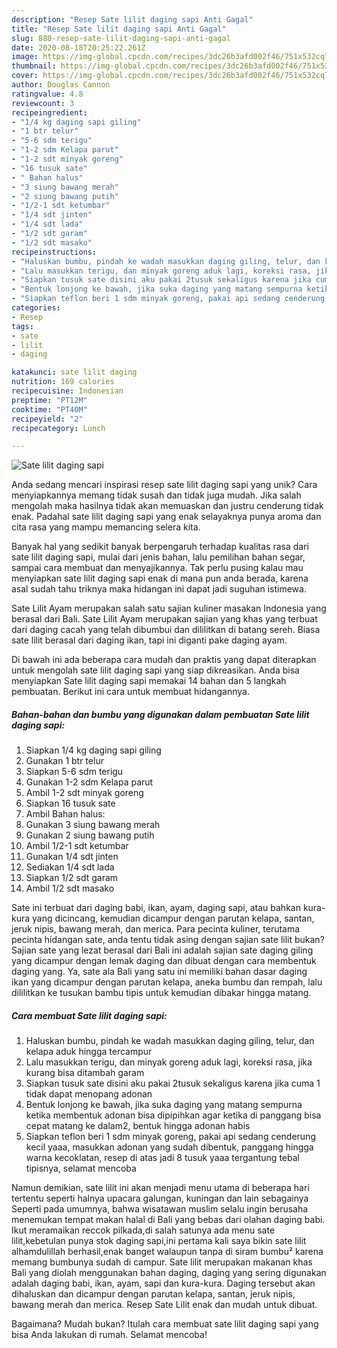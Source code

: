 ```yaml
---
description: "Resep Sate lilit daging sapi Anti Gagal"
title: "Resep Sate lilit daging sapi Anti Gagal"
slug: 880-resep-sate-lilit-daging-sapi-anti-gagal
date: 2020-08-18T20:25:22.261Z
image: https://img-global.cpcdn.com/recipes/3dc26b3afd002f46/751x532cq70/sate-lilit-daging-sapi-foto-resep-utama.jpg
thumbnail: https://img-global.cpcdn.com/recipes/3dc26b3afd002f46/751x532cq70/sate-lilit-daging-sapi-foto-resep-utama.jpg
cover: https://img-global.cpcdn.com/recipes/3dc26b3afd002f46/751x532cq70/sate-lilit-daging-sapi-foto-resep-utama.jpg
author: Douglas Cannon
ratingvalue: 4.8
reviewcount: 3
recipeingredient:
- "1/4 kg daging sapi giling"
- "1 btr telur"
- "5-6 sdm terigu"
- "1-2 sdm Kelapa parut"
- "1-2 sdt minyak goreng"
- "16 tusuk sate"
- " Bahan halus"
- "3 siung bawang merah"
- "2 siung bawang putih"
- "1/2-1 sdt ketumbar"
- "1/4 sdt jinten"
- "1/4 sdt lada"
- "1/2 sdt garam"
- "1/2 sdt masako"
recipeinstructions:
- "Haluskan bumbu, pindah ke wadah masukkan daging giling, telur, dan kelapa aduk hingga tercampur"
- "Lalu masukkan terigu, dan minyak goreng aduk lagi, koreksi rasa, jika kurang bisa ditambah garam"
- "Siapkan tusuk sate disini aku pakai 2tusuk sekaligus karena jika cuma 1 tidak dapat menopang adonan"
- "Bentuk lonjong ke bawah, jika suka daging yang matang sempurna ketika membentuk adonan bisa dipipihkan agar ketika di panggang bisa cepat matang ke dalam2, bentuk hingga adonan habis"
- "Siapkan teflon beri 1 sdm minyak goreng, pakai api sedang cenderung kecil yaaa, masukkan adonan yang sudah dibentuk, panggang hingga warna kecoklatan, resep di atas jadi 8 tusuk yaaa tergantung tebal tipisnya, selamat mencoba"
categories:
- Resep
tags:
- sate
- lilit
- daging

katakunci: sate lilit daging 
nutrition: 169 calories
recipecuisine: Indonesian
preptime: "PT12M"
cooktime: "PT40M"
recipeyield: "2"
recipecategory: Lunch

---
```



![Sate lilit daging sapi](https://img-global.cpcdn.com/recipes/3dc26b3afd002f46/751x532cq70/sate-lilit-daging-sapi-foto-resep-utama.jpg)

Anda sedang mencari inspirasi resep sate lilit daging sapi yang unik? Cara menyiapkannya memang tidak susah dan tidak juga mudah. Jika salah mengolah maka hasilnya tidak akan memuaskan dan justru cenderung tidak enak. Padahal sate lilit daging sapi yang enak selayaknya punya aroma dan cita rasa yang mampu memancing selera kita.

Banyak hal yang sedikit banyak berpengaruh terhadap kualitas rasa dari sate lilit daging sapi, mulai dari jenis bahan, lalu pemilihan bahan segar, sampai cara membuat dan menyajikannya. Tak perlu pusing kalau mau menyiapkan sate lilit daging sapi enak di mana pun anda berada, karena asal sudah tahu triknya maka hidangan ini dapat jadi suguhan istimewa.

Sate Lilit Ayam merupakan salah satu sajian kuliner masakan Indonesia yang berasal dari Bali. Sate Lilit Ayam merupakan sajian yang khas yang terbuat dari daging cacah yang telah dibumbui dan dililitkan di batang sereh. Biasa sate lilit berasal dari daging ikan, tapi ini diganti pake daging ayam.


Di bawah ini ada beberapa cara mudah dan praktis yang dapat diterapkan untuk mengolah sate lilit daging sapi yang siap dikreasikan. Anda bisa menyiapkan Sate lilit daging sapi memakai 14 bahan dan 5 langkah pembuatan. Berikut ini cara untuk membuat hidangannya.

<!--inarticleads1-->

##### Bahan-bahan dan bumbu yang digunakan dalam pembuatan Sate lilit daging sapi:

1. Siapkan 1/4 kg daging sapi giling
1. Gunakan 1 btr telur
1. Siapkan 5-6 sdm terigu
1. Gunakan 1-2 sdm Kelapa parut
1. Ambil 1-2 sdt minyak goreng
1. Siapkan 16 tusuk sate
1. Ambil  Bahan halus:
1. Gunakan 3 siung bawang merah
1. Gunakan 2 siung bawang putih
1. Ambil 1/2-1 sdt ketumbar
1. Gunakan 1/4 sdt jinten
1. Sediakan 1/4 sdt lada
1. Siapkan 1/2 sdt garam
1. Ambil 1/2 sdt masako


Sate ini terbuat dari daging babi, ikan, ayam, daging sapi, atau bahkan kura-kura yang dicincang, kemudian dicampur dengan parutan kelapa, santan, jeruk nipis, bawang merah, dan merica. Para pecinta kuliner, terutama pecinta hidangan sate, anda tentu tidak asing dengan sajian sate lilit bukan? Sajian sate yang lezat berasal dari Bali ini adalah sajian sate daging giling yang dicampur dengan lemak daging dan dibuat dengan cara membentuk daging yang. Ya, sate ala Bali yang satu ini memiliki bahan dasar daging ikan yang dicampur dengan parutan kelapa, aneka bumbu dan rempah, lalu dililitkan ke tusukan bambu tipis untuk kemudian dibakar hingga matang. 

<!--inarticleads2-->

##### Cara membuat Sate lilit daging sapi:

1. Haluskan bumbu, pindah ke wadah masukkan daging giling, telur, dan kelapa aduk hingga tercampur
1. Lalu masukkan terigu, dan minyak goreng aduk lagi, koreksi rasa, jika kurang bisa ditambah garam
1. Siapkan tusuk sate disini aku pakai 2tusuk sekaligus karena jika cuma 1 tidak dapat menopang adonan
1. Bentuk lonjong ke bawah, jika suka daging yang matang sempurna ketika membentuk adonan bisa dipipihkan agar ketika di panggang bisa cepat matang ke dalam2, bentuk hingga adonan habis
1. Siapkan teflon beri 1 sdm minyak goreng, pakai api sedang cenderung kecil yaaa, masukkan adonan yang sudah dibentuk, panggang hingga warna kecoklatan, resep di atas jadi 8 tusuk yaaa tergantung tebal tipisnya, selamat mencoba


Namun demikian, sate lilit ini akan menjadi menu utama di beberapa hari tertentu seperti halnya upacara galungan, kuningan dan lain sebagainya Seperti pada umumnya, bahwa wisatawan muslim selalu ingin berusaha menemukan tempat makan halal di Bali yang bebas dari olahan daging babi. Ikut meramaikan reccok pilkada,di salah satunya ada menu sate lilit,kebetulan punya stok daging sapi,ini pertama kali saya bikin sate lilit alhamdulillah berhasil,enak banget walaupun tanpa di siram bumbu² karena memang bumbunya sudah di campur. Sate lilit merupakan makanan khas Bali yang diolah menggunakan bahan daging, daging yang sering digunakan adalah daging babi, ikan, ayam, sapi dan kura-kura. Daging tersebut akan dihaluskan dan dicampur dengan parutan kelapa, santan, jeruk nipis, bawang merah dan merica. Resep Sate Lilit enak dan mudah untuk dibuat. 

Bagaimana? Mudah bukan? Itulah cara membuat sate lilit daging sapi yang bisa Anda lakukan di rumah. Selamat mencoba!
